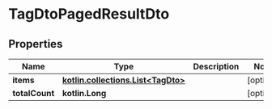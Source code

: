
# TagDtoPagedResultDto

## Properties
Name | Type | Description | Notes
------------ | ------------- | ------------- | -------------
**items** | [**kotlin.collections.List&lt;TagDto&gt;**](TagDto.md) |  |  [optional]
**totalCount** | **kotlin.Long** |  |  [optional]



